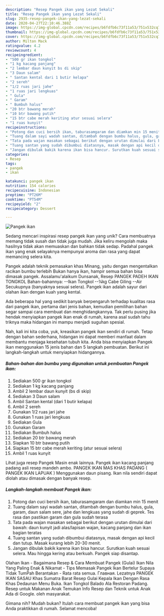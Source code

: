```yaml
---
description: "Resep Pangek ikan yang Lezat Sekali"
title: "Resep Pangek ikan yang Lezat Sekali"
slug: 2935-resep-pangek-ikan-yang-lezat-sekali
date: 2020-04-27T22:10:46.388Z
image: https://img-global.cpcdn.com/recipes/b6fdfb6c73f11a53/751x532cq70/pangek-ikan-foto-resep-utama.jpg
thumbnail: https://img-global.cpcdn.com/recipes/b6fdfb6c73f11a53/751x532cq70/pangek-ikan-foto-resep-utama.jpg
cover: https://img-global.cpcdn.com/recipes/b6fdfb6c73f11a53/751x532cq70/pangek-ikan-foto-resep-utama.jpg
author: Milton Mack
ratingvalue: 4.2
reviewcount: 4
recipeingredient:
- "500 gr ikan tongkol"
- "1 kg kacang panjang"
- "2 lembar daun kunyit bs di skip"
- "3 Daun salam"
- " Santan kental dari 1 butir kelapa"
- "2 sereh"
- "1/2 ruas jari jahe"
- "1 ruas jari lengkuas"
- " Gula"
- " Garam"
- " Bumbuh halus"
- "20 btr bawang merah"
- "10 btr bawang putih"
- "15 btr cabe merah keriting atur sesuai selera"
- "1 ruas kunyit"
recipeinstructions:
- "Potong dan cuci bersih ikan, taburasamgaram dan diamkan min 15 menit"
- "Tuang dalam sayi wadah santan, ditambah dengan bumbu halus, gula, garam, daun salam sere, jahe dan lengkuas yang sudah di geprek. Tes rasa dan pastikan garam dan gula sudah terasa"
- "Tata pada wajan masakan sebagai berikut dengan urutan dimulai dari bawah: daun kunyit jadi alas/lapisan wajan, kacang panjang dan ikan bagian teratas"
- "Tuang santan yang sudah dibumbui diatasnya, masak dengan api kecil dan tutup. Masak kurang lebih 20-30 menit."
- "Jangan dibulak bakik karena ikan bisa hancur. Surutkan kuah sesuai selera. Mau hingga kering atau berkuah. Pangek siap disantap."
categories:
- Resep
tags:
- pangek
- ikan

katakunci: pangek ikan 
nutrition: 154 calories
recipecuisine: Indonesian
preptime: "PT26M"
cooktime: "PT54M"
recipeyield: "2"
recipecategory: Dessert

---
```



![Pangek ikan](https://img-global.cpcdn.com/recipes/b6fdfb6c73f11a53/751x532cq70/pangek-ikan-foto-resep-utama.jpg)

Sedang mencari inspirasi resep pangek ikan yang unik? Cara membuatnya memang tidak susah dan tidak juga mudah. Jika keliru mengolah maka hasilnya tidak akan memuaskan dan bahkan tidak sedap. Padahal pangek ikan yang enak selayaknya mempunyai aroma dan rasa yang dapat memancing selera kita.

Pangek adalah teknik pemasakan khas Minang, yaitu dengan mengentalkan racikan bumbu terlebih Bukan hanya ikan, hampir semua bahan bisa dimasak pangek. Assalamu&#39;alaikum Dunsanak, Resep PANGEK PADEH IKAN TONGKOL Bahan-bahannya: --Ikan Tongkol --¼kg Cabe Giling --Air Secukupnya (banyaknya sesuai selera). Pangek ikan adalah sayur dari olahan ikan dengan kuah yang kental.

Ada beberapa hal yang sedikit banyak berpengaruh terhadap kualitas rasa dari pangek ikan, pertama dari jenis bahan, kemudian pemilihan bahan segar sampai cara membuat dan menghidangkannya. Tak perlu pusing jika hendak menyiapkan pangek ikan enak di rumah, karena asal sudah tahu triknya maka hidangan ini mampu menjadi suguhan spesial.


Nah, kali ini kita coba, yuk, kreasikan pangek ikan sendiri di rumah. Tetap dengan bahan sederhana, hidangan ini dapat memberi manfaat dalam membantu menjaga kesehatan tubuh kita. Anda bisa menyiapkan Pangek ikan menggunakan 15 jenis bahan dan 5 langkah pembuatan. Berikut ini langkah-langkah untuk menyiapkan hidangannya.

<!--inarticleads1-->

##### Bahan-bahan dan bumbu yang digunakan untuk pembuatan Pangek ikan:

1. Sediakan 500 gr ikan tongkol
1. Sediakan 1 kg kacang panjang
1. Ambil 2 lembar daun kunyit (bs di skip)
1. Sediakan 3 Daun salam
1. Ambil  Santan kental (dari 1 butir kelapa)
1. Ambil 2 sereh
1. Gunakan 1/2 ruas jari jahe
1. Gunakan 1 ruas jari lengkuas
1. Sediakan  Gula
1. Gunakan  Garam
1. Sediakan  Bumbuh halus
1. Sediakan 20 btr bawang merah
1. Siapkan 10 btr bawang putih
1. Siapkan 15 btr cabe merah keriting (atur sesuai selera)
1. Ambil 1 ruas kunyit


Lihat juga resep Pangek Masin enak lainnya. Pangek ikan kacang panjang padang asli resep mandeh ambo. PANGEK IKAN MAS KHAS PADANG ( PANGEK IKAN LAPUAK ) Menggunakan daun pisang. Ikan nila sendiri dapat diolah atau dimasak dengan banyak resep. 

<!--inarticleads2-->

##### Langkah-langkah membuat Pangek ikan:

1. Potong dan cuci bersih ikan, taburasamgaram dan diamkan min 15 menit
1. Tuang dalam sayi wadah santan, ditambah dengan bumbu halus, gula, garam, daun salam sere, jahe dan lengkuas yang sudah di geprek. Tes rasa dan pastikan garam dan gula sudah terasa
1. Tata pada wajan masakan sebagai berikut dengan urutan dimulai dari bawah: daun kunyit jadi alas/lapisan wajan, kacang panjang dan ikan bagian teratas
1. Tuang santan yang sudah dibumbui diatasnya, masak dengan api kecil dan tutup. Masak kurang lebih 20-30 menit.
1. Jangan dibulak bakik karena ikan bisa hancur. Surutkan kuah sesuai selera. Mau hingga kering atau berkuah. Pangek siap disantap.


Olahan Ikan - Bagaimana Resep &amp; Cara Membuat Pangek (Gulai) Ikan Nila Yang Paling Enak &amp; Nikamat - Tips Memasak Pangek Ikan Bertelur Supaya Tidak TumPah Berantakan - Rata rata semua. Главная. Lezatnya PANGEK IKAN SASAU Khas Sumatra Barat Resep Gulai Kepala Ikan Dengan Rasa Khas Dedaunan Menu Buka. Ikan Tongkol Balado Ala Restoran Padang. Resep untuk Makanan Anak Temukan Info Resep dan Teknik untuk Anak Ada di Google. oleh masyarakat. 

Gimana nih? Mudah bukan? Itulah cara membuat pangek ikan yang bisa Anda praktikkan di rumah. Selamat mencoba!
